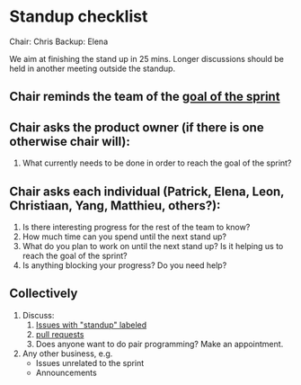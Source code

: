 # Standup checklist

Chair: Chris
Backup: Elena

We aim at finishing the stand up in 25 mins. Longer discussions should be held in another meeting outside the standup.

## Chair reminds the team of the [goal of the sprint](https://github.com/dianna-ai/dianna/projects)

## Chair asks the product owner (if there is one otherwise chair will):

1. What currently needs to be done in order to reach the goal of the sprint?

## Chair asks each individual (Patrick, Elena, Leon, Christiaan, Yang, Matthieu, others?):

1. Is there interesting progress for the rest of the team to know?
1. How much time can you spend until the next stand up?
1. What do you plan to work on until the next stand up? Is it helping us to reach the goal of the sprint?
1. Is anything blocking your progress? Do you need help?

## Collectively

1. Discuss:
   1. [Issues with "standup" labeled](https://github.com/dianna-ai/dianna/issues?q=is%3Aissue+is%3Aopen+label%3Astandup)
   1. [pull requests](https://github.com/dianna-ai/dianna/pulls)
   1. Does anyone want to do pair programming? Make an appointment.
1. Any other business, e.g.
   - Issues unrelated to the sprint
   - Announcements
